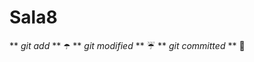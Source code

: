 # Sala8

** _git add_ ** :open_umbrella:
** _git modified_ ** :umbrella:
** _git committed_ ** :closed_umbrella: